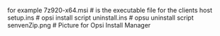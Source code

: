 for example
7z920-x64.msi # is the executable file for the clients host
setup.ins # opsi install script
uninstall.ins # opsu uninstall script
senvenZip.png # Picture for Opsi Install Manager
